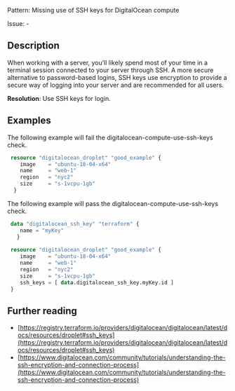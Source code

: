 Pattern: Missing use of SSH keys for DigitalOcean compute

Issue: -

## Description

When working with a server, you’ll likely spend most of your time in a terminal session connected to your server through SSH. A more secure alternative to password-based logins, SSH keys use encryption to provide a secure way of logging into your server and are recommended for all users.

**Resolution**: Use SSH keys for login.

## Examples

The following example will fail the digitalocean-compute-use-ssh-keys check.

```terraform
 resource "digitalocean_droplet" "good_example" {
 	image    = "ubuntu-18-04-x64"
 	name     = "web-1"
 	region   = "nyc2"
 	size     = "s-1vcpu-1gb"
  }
```

The following example will pass the digitalocean-compute-use-ssh-keys check.

```terraform
 data "digitalocean_ssh_key" "terraform" {
 	name = "myKey"
   }
   
 resource "digitalocean_droplet" "good_example" {
 	image    = "ubuntu-18-04-x64"
 	name     = "web-1"
 	region   = "nyc2"
 	size     = "s-1vcpu-1gb"
 	ssh_keys = [ data.digitalocean_ssh_key.myKey.id ]
 }
```

## Further reading

- [https://registry.terraform.io/providers/digitalocean/digitalocean/latest/docs/resources/droplet#ssh_keys](https://registry.terraform.io/providers/digitalocean/digitalocean/latest/docs/resources/droplet#ssh_keys)
- [https://www.digitalocean.com/community/tutorials/understanding-the-ssh-encryption-and-connection-process](https://www.digitalocean.com/community/tutorials/understanding-the-ssh-encryption-and-connection-process)